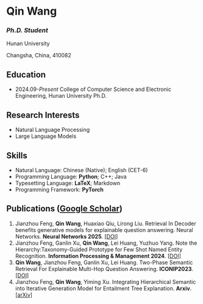 # Qin Wang

### *Ph.D. Student*

Hunan University

Changsha, China, 410082

## Education

- 2024.09-*Present* College of Computer Science and Electronic Engineering, Hunan University Ph.D.

## Research Interests

- Natural Language Processing
- Large Language Models

## Skills

- Natural Language: Chinese (Native); English (CET-6)
- Programming Language: **Python**; C++; Java
- Typesetting Language: **LaTeX**; Markdown
- Programming Framework: **PyTorch**

## Publications ([Google Scholar](https://scholar.google.com/citations?user=_GryqyIAAAAJ&hl=en))

1. Jianzhou Feng, **Qin Wang**, Huaxiao Qiu, Lirong Liu. Retrieval In Decoder benefits generative models for explainable question answering. Neural Networks. **Neural Networks 2025**. [[DOI]](https://doi.org/10.1016/j.neunet.2024.106833)
1. Jianzhou Feng, Ganlin Xu, **Qin Wang**, Lei Huang, Yuzhuo Yang. Note the Hierarchy:Taxonomy-Guided Prototype for Few Shot Named Entity Recognition. **Information Processing & Management 2024**. [[DOI]](https://doi.org/10.1016/j.ipm.2023.103557)
1. **Qin Wang**, Jianzhou Feng, Ganlin Xu, Lei Huang. Two-Phase Semantic Retrieval For Explainable Multi-Hop Question Answering. **ICONIP2023**. [[DOI]](https://doi.org/10.1007/978-981-99-8082-6_35)
1. Jianzhou Feng, **Qin Wang**, Yiming Xu. Integrating Hierarchical Semantic into Iterative Generation Model for Entailment Tree Explanation. **Arxiv**. [[arXiv]](https://arxiv.org/abs/2409.17757)

